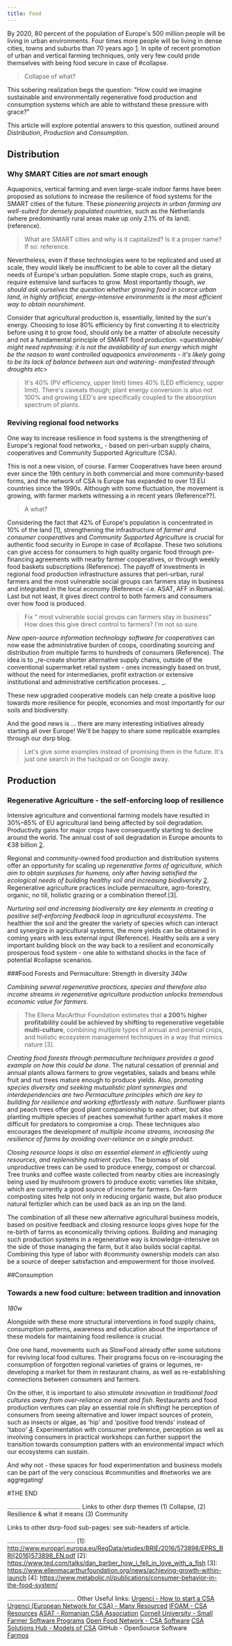```yaml
---
title: Food
---
```


By 2020, 80 percent of the population of Europe's 500 million people will be living in urban environments. Four times more people will be living in dense cities, towns and suburbs than 70 years ago [1](1). In spite of recent promotion of urban and vertical farming techniques, only very few could pride themselves with being food secure in case of #collapse.
> Collapse of what?

This sobering realization begs the question: "How could we imagine sustainable and environmentally regenerative food production and consumption systems which are able to withstand these pressure with grace?"

This article will explore potential answers to this question, outlined around *Distribution*, *Production* and *Consumption*. 

## Distribution

### Why SMART Cities are _not_ smart enough
Aquaponics, vertical farming and even large-scale indoor farms have been proposed as solutions to increase the resilience of food systems for the SMART cities of the future. These _pioneering projects in urban farming are well-suited for densely populated countries_, such as the Netherlands (where predominantly rural areas make up only 2.1% of its land). (reference). 
>  What are SMART cities and why is it capitalized? Is it a proper name? If so: reference.

Nevertheless, even if these technologies were to be replicated and used at scale, they would likely be insufficient to be able to cover all the dietary needs of Europe's urban population. Some staple crops, such as grains, require extensive land surfaces to grow. Most importantly though, *we should ask ourselves the question whether growing food in scarce urban land, in highly artificial, energy-intensive environments is the most efficient way to obtain nourshiment.* 

Consider that agricultural production is, essentially, limited by the sun's energy. Choosing to lose 80% efficiency by first converting it to electricity before using it to grow food, should only be a matter of absolute necessity and not a fundamental principle of SMART food production. 
<*questionable/ might need rephrasing: it is not the availability of sun energy which might be the reason to want controlled aquaponics environments - it's likely going to be its lack of balance between sun and watering- manifested through droughts etc*>
> It's 40% (PV efficiency, upper limit) times 40% (LED efficiency, upper limit). There's caveats though; plant energy conversion is also not 100% and growing LED's are specifically coupled to the absorption spectrum of plants.

### Reviving regional food networks 
One way to increase resilience in food systems is the strengthening of Europe's regional food networks_ - based on peri-urban supply chains, cooperatives and Community Supported Agriculture (CSA). 

This is not a new vision, of course. Farmer Cooperatives have been around ever since the 19th century in both commercial and more community-based forms, and the network of CSA is Europe has expanded to over 13 EU countries since the 1990s. Although with some fluctuation, the movement is growing, with farmer markets witnessing a in recent years (Reference??). 
> A what?

Considering the fact that 42% of Europe's population is concentrated in 10% of the land [1], strengthening the infrastructure of _farmer and consumer cooperatives_ and _Community Supported Agriculture_ is crucial for authentic food security in Europe in case of #collapse. These two solutions can give access for consumers to high quality organic food through pre-financing agreements with nearby farmer cooperatives, or through weekly food baskets subscriptions (Reference). The payoff of investments in regional food production infrastructure assures that peri-urban, rural farmers and the most vulnerable social groups can farmers stay in business and integrated in the local economy (Reference -i.e. ASAT, AFF in Romania). Last but not least, it gives direct control to both farmers and consumers over how food is produced.
> Fix " most vulnerable social groups can farmers stay in business"
> How does this give direct control to farmers? I'm not so sure.

_New open-source information technology software for cooperatives_ can now ease the administrative burden of coops, coordinating sourcing and distribution from multiple farms to hundreds of consumers (Reference). The idea is to _re-create shorter alternative supply chains, outside of the conventional supermarket retail system - ones increasingly based on trust, without the need for intermediaries, profit extraction or extensive institutional and administrative certification proceses. _.

These new upgraded cooperative models can help create a positive loop towards more resilience for people, economies and most importantly for our soils and biodiversity. 

And the good news is ... there are many interesting initiatives already starting all over Europe! We'll be happy to share some replicable examples through our dsrp blog. 
> Let's give some examples instead of promising them in the future. It's just one search in the hackpad or on Google away.

## Production 

### Regenerative Agriculture - the self-enforcing loop of resilience

Intensive agriculture and conventional farming models have resulted in 30%–85% of EU agricultural land being affected by soil degradation. Productivity gains for major crops have consequently starting to decline around the world. The annual cost of soil degradation in Europe amounts to €38 billion [2](xx). 

Regional and community-owned food production and distribution systems offer an opportunity for scaling up _regenerative forms of agriculture, which aim to obtain surpluses for humans, only_ after  _having satisfied the ecological needs of building healthy soil and increasing biodiversity_ [2](x). Regenerative agriculture practices include permaculture, agro-forestry, organic, no till, holistic grazing or a combination thereof.[3].  

_Nurturing soil and increasing biodiversity are key elements in creating a positive self-enforcing feedback loop in agricultural ecosystems_. The healthier the soil and the greater the variety of species which can interact and synergize in agricultural systems, the more yields can be obtained in coming years with less external input (Reference). Healthy soils are a very important building block on the way back to a resilient and economically prosperous food system - one able to withstand shocks in the face of potential #collapse scenarios. 

###Food Forests and Permaculture: Strength in diversity
_340w_  

_Combining several regenerative practices, species and therefore also income streams in regenerative agriculture production unlocks tremendous economic value for farmers_. 
>The Ellena MacArthur Foundation estimates that **a  200% higher profitability could be achieved by shifting to regenerative vegetable multi-culture**, combining multiple types of annual and perenial crops, and holistic ecosystem management techniques in a way that mimics nature [3].

_Creating food forests through permaculture techniques provides a good example on how this could be done_.  The natural cessation of prennial and annual plants allows farmers to grow vegetables, salads and beans while fruit and nut trees mature enough to produce yields. Also, _promoting species diversity and seeking mutualistic plant synnergies and interdependencies are two Permaculture principles which are key to building for resilience and working effortlessly with nature_. Sunflower plants and peach trees offer good plant companionship to each other, but also planting multiple species of peaches somewhat further apart makes it more difficult for predators to compromise a crop. These techniques also encourages the development of _multiple income streams, increasing the resilience of farms by avoiding over-reliance on a single product_. 

_Closing resource loops is also an essential element in efficiently using resources, and replenishing nutrient cycles_. The biomass of old unproductive trees can be used to produce energy, compost or charcoal. Tree trunks and coffee waste collected from nearby cities are increasingly being used by mushroom growers to produce exotic varieties like shitake, which are currently a good source of income for farmers. On-farm composting sites help not only in reducing organic waste, but also produce natural fertiziler which can be used back as an inp on the land. 

The combination of all these new alternative agricultural business models, based on positive feedback and closing resource loops gives hope for the re-birth of farms as economically thriving options. Building and managing such production systems in a regenerative way is knowledge-intensive on the side of those managing the farm, but it also builds social capital. Combining this type of labor with #community ownership models can also be a source of deeper satisfaction and empowerment for those involved. 

##Consumption 

### Towards a new food culture: between tradition and innovation

_180w_  

Alongside with these more structural interventions in food supply chains, consumption patterns, awareness and education about the importance of these models for maintaining food resilience is crucial. 

One one hand, movements such as SlowFood already offer some solutions for reviving local food cultures. Their programs focus on re-incouraging the consumption of forgotten regional varieties of grains or legumes, re-developing a market for them in restaurant chains, as well as re-establishing connections between consumers and farmers. 

On the other,  it is important to also _stimulate innovation in traditional food cultures away from over-reliance on meat and fish_. Restaurants and food production ventures can play an essential role in shiftingt he perception of consumers from seeing alternative and lower impact sources of protein, such as insects or algae, as 'hip' and 'positive food trends' instead of 'taboo' [4](4). Experimentation with consumer preference, perception as well as involving consumers in practical workshops can further support the transition towards consumption patters with an environmental impact which our ecosystems can sustain. 

And why not - these spaces for food experimentation and business models can be part of the very conscious #communities and #networks we are aggregating!      

#THE END


..........................................
Links to other dsrp themes
(1) Collapse, (2) Resilience & what it means (3) Community 

Links to other dsrp-food sub-pages:
see sub-headers of article. 

.......................................
[1]: http://www.europarl.europa.eu/RegData/etudes/BRIE/2016/573898/EPRS_BRI(2016)573898_EN.pdf
[2]: https://www.ted.com/talks/dan_barber_how_i_fell_in_love_with_a_fish
[3]: https://www.ellenmacarthurfoundation.org/news/achieving-growth-within-launch
[4]: https://www.metabolic.nl/publications/consumer-behavior-in-the-food-system/

.......................................
Other Useful links:
[Urgenci - How to start a CSA](http://urgenci.net/wp-content/uploads/2015/03/CSA4EUrope_Handbook.pdf) 
[Urgenci (European Network for CSA) - Many Resourced](http://urgenci.net/)
[IFOAM - CSA Resources](http://www.ifoam.bio/en/community-supported-agriculture-csa)
[ASAT - Romanian CSA Association](https://www.youtube.com/watch?v=zoMIx2liVYQ)
[Cornell University - Small Farmer Software Programs](http://smallfarms.cornell.edu/resources/tools-and-technology/)
[Open Food Network - CSA Software](https://community.openfoodnetwork.org/t/csa-software-features/403)
[CSA Solutions Hub - Models of CSA](http://www.memberassembler.com/hub/comprehensive-csa-models)
GitHub - OpenSource Software   
[Farmos](http://farmos.org/)

 







